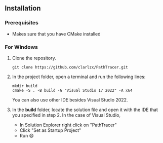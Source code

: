 ## Installation
### Prerequisites
- Makes sure that you have CMake installed
### For Windows
1. Clone the repository.
    ```
    git clone https://github.com/clarlzx/PathTracer.git
    ```

2. In the project folder, open a terminal and run the following lines:
    ```
    mkdir build
    cmake -S . -B build -G "Visual Studio 17 2022" -A x64
    ```
    You can also use other IDE besides Visual Studio 2022.

3. In the **build** folder, locate the solution file and open it with the IDE that you specified in step 2. In the case of Visual Studio, 
    - In Solution Explorer right click on "PathTracer"
    - Click "Set as Startup Project"
    - Run :smile: 